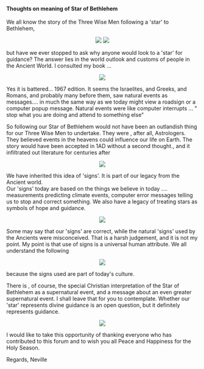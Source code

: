 #### Thoughts on meaning of Star of Bethlehem ####
We all know the story of the Three Wise Men following a 'star' to Bethlehem,

<p align="center">
<img src="/common/Foss/star/star1.png">
<img src="https://github.com/nevillejackson/Documents/main/star1.png?raw=true">
</p>

but
have we ever stopped to ask why  anyone would look to a 'star'  for guidance?
The answer lies in the world outlook and customs of people in the Ancient World.
I consulted my book ...

<p align="center">
<img src="/common/Foss/star/legacy1.png">
</p>

Yes it is battered... 1967 edition.
It seems the Israelites, and Greeks, and Romans, and probably many before them, 
saw natural events as messages....
in much the same way as we today might view a roadsign or a computer popup message. 
Natural events were like computer interrupts ... " stop what you are doing and attend to something else"

So following  our Star of Bethlehem would not have been an outlandish thing for 
our Three Wise Men to undertake. They were , after all, Astrologers. They believed events in the heavens could influence our life on Earth. The story would have been accepted in 1AD without a second thought., and it infiltrated out literature for centuries after

<p align="center">
<img src="/common/Foss/star/signs4.png">
</p>


We have inherited this idea of 'signs'. It is part of our legacy from the Ancient world.  
Our 'signs' today are based on the things we believe in today 
.... measurements predicting climate events, computer error messages telling us to stop and correct something. We also have a legacy of treating stars as symbols of hope and guidance. 

<p align="center">
<img src="/common/Foss/star/gkcsigns.png">
</p>


Some may say that our 'signs' are correct, while the natural 'signs' used by the Ancients were misconceived.  That is a harsh judgement, and it is not my point.  My point is that use of signs is a universal human attribute. We all understand the following

<p align="center">
<img src="/common/Foss/star/signs1.png">
</p>

because the signs used are part of today's culture.

There is , of course, the special Christian interpretation  of the Star of Bethlehem as a supernatural event, and a message about an even greater supernatural event. I shall leave that for you to contemplate. Whether our 'star' represents divine guidance is an open question, but it definitely represents guidance. 

<p align="center">
<img src="/common/Foss/star/signs3.png">
</p>

I would like to take this opportunity of thanking everyone who has contributed to this forum and to wish you all Peace and Happiness  for the Holy Season.

Regards,
Neville




